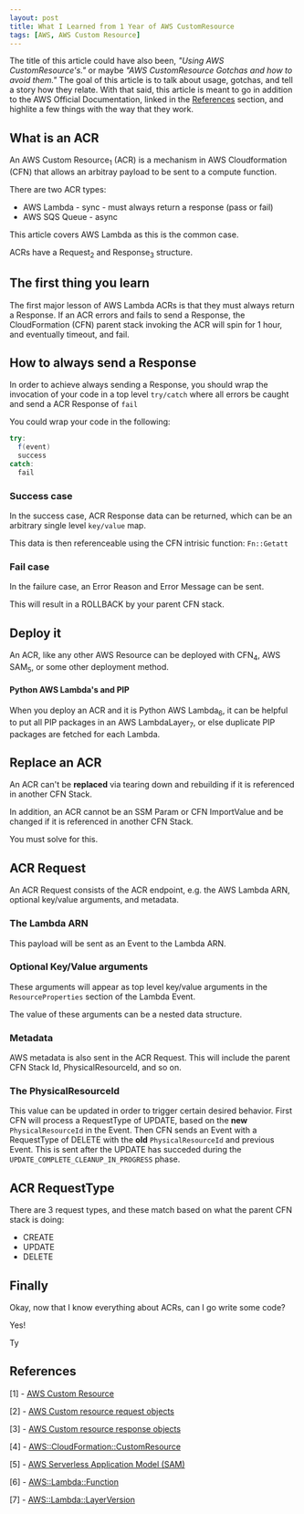 ```yaml
---
layout: post
title: What I Learned from 1 Year of AWS CustomResource
tags: [AWS, AWS Custom Resource]
---
```


The title of this article could have also been, *"Using AWS CustomResource's."* or maybe *"AWS CustomResource Gotchas and how to avoid them."*   The goal of this article is to talk about usage, gotchas, and tell a story how they relate. With that said, this article is meant to go in addition to the AWS Official Documentation, linked in the [References](#References) section, and highlite a few things with the way that they work.

## What is an ACR

An AWS Custom Resource<sub>1</sub> (ACR) is a mechanism in AWS Cloudformation (CFN) that allows an arbitray payload to be sent to a compute function.  

There are two ACR types:

- AWS Lambda - sync - must always return a response (pass or fail)
- AWS SQS Queue - async

This article covers AWS Lambda as this is the common case.

ACRs have a  Request<sub>2</sub> and Response<sub>3</sub> structure.

## The first thing you learn

The first major lesson of AWS Lambda ACRs is that they must always return a Response. If an ACR errors and fails to send a Response, the CloudFormation (CFN) parent stack invoking the ACR will spin for 1 hour, and eventually timeout, and fail.

## How to always send a Response

In order to achieve always sending a Response, you should wrap the invocation of your code in a top level `try/catch` where all errors be caught and send a ACR Response of `fail`

You could wrap your code in the following:

```java
try:
  f(event)
  success
catch:
  fail
```

### Success case

In the success case, ACR Response data can be returned, which can be an arbitrary single level `key/value` map.

This data is then referenceable using the CFN intrisic function: `Fn::Getatt` 

### Fail case

In the failure case, an Error Reason and Error Message can be sent.

This will result in a ROLLBACK by your parent CFN stack.

## Deploy it

An ACR, like any other AWS Resource can be deployed with CFN<sub>4</sub>, AWS SAM<sub>5</sub>, or some other deployment method.

#### Python AWS Lambda's and PIP

When you deploy an ACR and it is Python AWS Lambda<sub>6</sub>, it can be helpful to put all PIP packages in an AWS LambdaLayer<sub>7</sub>, or else duplicate PIP packages are fetched for each Lambda.

## Replace an ACR

An ACR can't be **replaced** via tearing down and rebuilding if it is referenced in another CFN Stack. 

In addition, an ACR cannot be an SSM Param or CFN ImportValue and be changed if it is referenced in another CFN Stack. 

You must solve for this.

## ACR Request 

An ACR Request consists of the ACR endpoint, e.g. the AWS Lambda ARN, optional key/value arguments, and metadata.

### The Lambda ARN

This payload will be sent as an Event to the Lambda ARN.

### Optional Key/Value arguments

These arguments will appear as top level key/value arguments in the `ResourceProperties` section of the Lambda Event.

The value of these arguments can be a nested data structure.

### Metadata

AWS metadata is also sent in the ACR Request. This will include the parent CFN Stack Id, PhysicalResourceId, and so on.

### The PhysicalResourceId

This value can be updated in order to trigger certain desired behavior.  First CFN will process a RequestType of UPDATE, based on the **new** `PhysicalResourceId` in the Event. Then CFN sends an Event with a RequestType of DELETE with the **old** `PhysicalResourceId` and previous Event. This is sent after the UPDATE has succeded during the `UPDATE_COMPLETE_CLEANUP_IN_PROGRESS` phase.

## ACR RequestType

There are 3 request types, and these match based on what the parent CFN stack is doing:

- CREATE
- UPDATE
- DELETE

## Finally

Okay, now that I know everything about ACRs, can I go write some code?

Yes!

Ty


## References

[1] - [AWS Custom Resource](https://docs.aws.amazon.com/AWSCloudFormation/latest/UserGuide/template-custom-resources.html)

[2] - [AWS Custom resource request objects](https://docs.aws.amazon.com/AWSCloudFormation/latest/UserGuide/crpg-ref-requests.html)

[3] - [AWS Custom resource response objects](https://docs.aws.amazon.com/AWSCloudFormation/latest/UserGuide/crpg-ref-responses.html)

[4]  - [AWS::CloudFormation::CustomResource](https://docs.aws.amazon.com/AWSCloudFormation/latest/UserGuide/aws-resource-cfn-customresource.html)

[5] - [AWS Serverless Application Model (SAM)](https://docs.aws.amazon.com/serverless-application-model/latest/developerguide/serverless-getting-started.html)

[6] - [AWS::Lambda::Function](https://docs.aws.amazon.com/AWSCloudFormation/latest/UserGuide/aws-resource-lambda-function.html)

[7] - [AWS::Lambda::LayerVersion](https://docs.aws.amazon.com/AWSCloudFormation/latest/UserGuide/aws-resource-lambda-layerversion.html)

